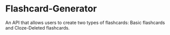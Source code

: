 # Flashcard-Generator
An API that allows users to create two types of flashcards: Basic flashcards and Cloze-Deleted flashcards.
